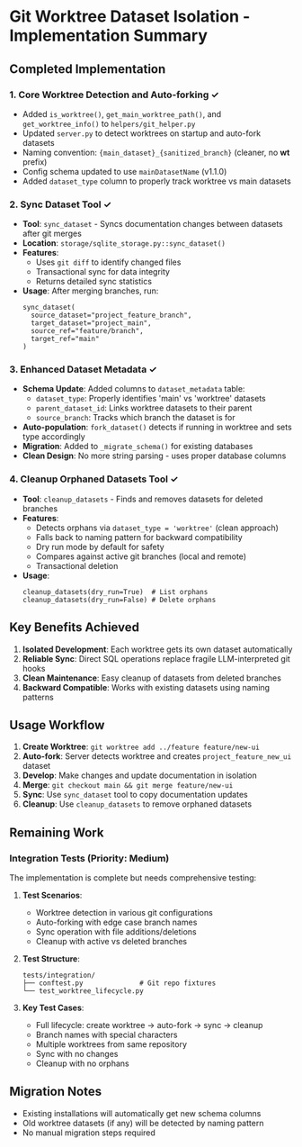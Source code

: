 # Git Worktree Dataset Isolation - Implementation Summary

## Completed Implementation

### 1. Core Worktree Detection and Auto-forking ✓
- Added `is_worktree()`, `get_main_worktree_path()`, and `get_worktree_info()` to `helpers/git_helper.py`
- Updated `server.py` to detect worktrees on startup and auto-fork datasets
- Naming convention: `{main_dataset}_{sanitized_branch}` (cleaner, no __wt__ prefix)
- Config schema updated to use `mainDatasetName` (v1.1.0)
- Added `dataset_type` column to properly track worktree vs main datasets

### 2. Sync Dataset Tool ✓
- **Tool**: `sync_dataset` - Syncs documentation changes between datasets after git merges
- **Location**: `storage/sqlite_storage.py::sync_dataset()`
- **Features**:
  - Uses `git diff` to identify changed files
  - Transactional sync for data integrity
  - Returns detailed sync statistics
- **Usage**: After merging branches, run:
  ```
  sync_dataset(
    source_dataset="project_feature_branch",
    target_dataset="project_main",
    source_ref="feature/branch",
    target_ref="main"
  )
  ```

### 3. Enhanced Dataset Metadata ✓
- **Schema Update**: Added columns to `dataset_metadata` table:
  - `dataset_type`: Properly identifies 'main' vs 'worktree' datasets
  - `parent_dataset_id`: Links worktree datasets to their parent
  - `source_branch`: Tracks which branch the dataset is for
- **Auto-population**: `fork_dataset()` detects if running in worktree and sets type accordingly
- **Migration**: Added to `_migrate_schema()` for existing databases
- **Clean Design**: No more string parsing - uses proper database columns

### 4. Cleanup Orphaned Datasets Tool ✓
- **Tool**: `cleanup_datasets` - Finds and removes datasets for deleted branches
- **Features**:
  - Detects orphans via `dataset_type = 'worktree'` (clean approach)
  - Falls back to naming pattern for backward compatibility
  - Dry run mode by default for safety
  - Compares against active git branches (local and remote)
  - Transactional deletion
- **Usage**:
  ```
  cleanup_datasets(dry_run=True)  # List orphans
  cleanup_datasets(dry_run=False) # Delete orphans
  ```

## Key Benefits Achieved

1. **Isolated Development**: Each worktree gets its own dataset automatically
2. **Reliable Sync**: Direct SQL operations replace fragile LLM-interpreted git hooks
3. **Clean Maintenance**: Easy cleanup of datasets from deleted branches
4. **Backward Compatible**: Works with existing datasets using naming patterns

## Usage Workflow

1. **Create Worktree**: `git worktree add ../feature feature/new-ui`
2. **Auto-fork**: Server detects worktree and creates `project_feature_new_ui` dataset
3. **Develop**: Make changes and update documentation in isolation
4. **Merge**: `git checkout main && git merge feature/new-ui`
5. **Sync**: Use `sync_dataset` tool to copy documentation updates
6. **Cleanup**: Use `cleanup_datasets` to remove orphaned datasets

## Remaining Work

### Integration Tests (Priority: Medium)
The implementation is complete but needs comprehensive testing:

1. **Test Scenarios**:
   - Worktree detection in various git configurations
   - Auto-forking with edge case branch names
   - Sync operation with file additions/deletions
   - Cleanup with active vs deleted branches

2. **Test Structure**:
   ```
   tests/integration/
   ├── conftest.py              # Git repo fixtures
   └── test_worktree_lifecycle.py
   ```

3. **Key Test Cases**:
   - Full lifecycle: create worktree → auto-fork → sync → cleanup
   - Branch names with special characters
   - Multiple worktrees from same repository
   - Sync with no changes
   - Cleanup with no orphans

## Migration Notes

- Existing installations will automatically get new schema columns
- Old worktree datasets (if any) will be detected by naming pattern
- No manual migration steps required